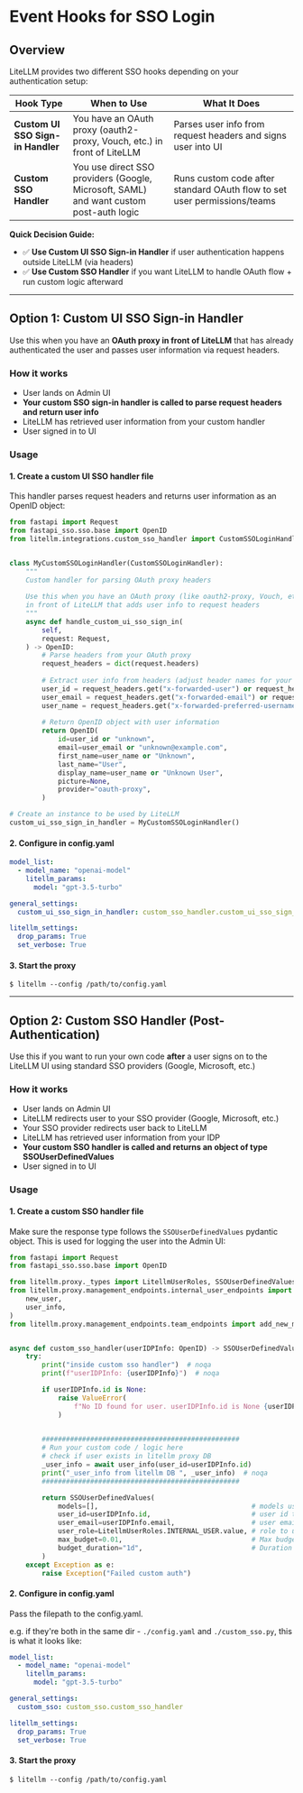 # Event Hooks for SSO Login

## Overview

LiteLLM provides two different SSO hooks depending on your authentication setup:

| Hook Type | When to Use | What It Does |
|-----------|-------------|--------------|
| **Custom UI SSO Sign-in Handler** | You have an OAuth proxy (oauth2-proxy, Vouch, etc.) in front of LiteLLM | Parses user info from request headers and signs user into UI |
| **Custom SSO Handler** | You use direct SSO providers (Google, Microsoft, SAML) and want custom post-auth logic | Runs custom code after standard OAuth flow to set user permissions/teams |

**Quick Decision Guide:**
- ✅ **Use Custom UI SSO Sign-in Handler** if user authentication happens outside LiteLLM (via headers)
- ✅ **Use Custom SSO Handler** if you want LiteLLM to handle OAuth flow + run custom logic afterward

---

## Option 1: Custom UI SSO Sign-in Handler

Use this when you have an **OAuth proxy in front of LiteLLM** that has already authenticated the user and passes user information via request headers.

### How it works
- User lands on Admin UI  
- **Your custom SSO sign-in handler is called to parse request headers and return user info**
- LiteLLM has retrieved user information from your custom handler
- User signed in to UI

### Usage

#### 1. Create a custom UI SSO handler file

This handler parses request headers and returns user information as an OpenID object:

```python
from fastapi import Request
from fastapi_sso.sso.base import OpenID
from litellm.integrations.custom_sso_handler import CustomSSOLoginHandler


class MyCustomSSOLoginHandler(CustomSSOLoginHandler):
    """
    Custom handler for parsing OAuth proxy headers
    
    Use this when you have an OAuth proxy (like oauth2-proxy, Vouch, etc.) 
    in front of LiteLLM that adds user info to request headers
    """
    async def handle_custom_ui_sso_sign_in(
        self,
        request: Request,
    ) -> OpenID:
        # Parse headers from your OAuth proxy
        request_headers = dict(request.headers)
        
        # Extract user info from headers (adjust header names for your proxy)
        user_id = request_headers.get("x-forwarded-user") or request_headers.get("x-user")
        user_email = request_headers.get("x-forwarded-email") or request_headers.get("x-email")
        user_name = request_headers.get("x-forwarded-preferred-username") or request_headers.get("x-preferred-username")
        
        # Return OpenID object with user information
        return OpenID(
            id=user_id or "unknown",
            email=user_email or "unknown@example.com", 
            first_name=user_name or "Unknown",
            last_name="User",
            display_name=user_name or "Unknown User",
            picture=None,
            provider="oauth-proxy",
        )

# Create an instance to be used by LiteLLM
custom_ui_sso_sign_in_handler = MyCustomSSOLoginHandler()
```

#### 2. Configure in config.yaml

```yaml
model_list: 
  - model_name: "openai-model"
    litellm_params: 
      model: "gpt-3.5-turbo"

general_settings:
  custom_ui_sso_sign_in_handler: custom_sso_handler.custom_ui_sso_sign_in_handler

litellm_settings:
  drop_params: True
  set_verbose: True
```

#### 3. Start the proxy
```shell
$ litellm --config /path/to/config.yaml 
```

---

## Option 2: Custom SSO Handler (Post-Authentication)

Use this if you want to run your own code **after** a user signs on to the LiteLLM UI using standard SSO providers (Google, Microsoft, etc.)

### How it works
- User lands on Admin UI
- LiteLLM redirects user to your SSO provider (Google, Microsoft, etc.)
- Your SSO provider redirects user back to LiteLLM  
- LiteLLM has retrieved user information from your IDP
- **Your custom SSO handler is called and returns an object of type SSOUserDefinedValues**
- User signed in to UI

### Usage

#### 1. Create a custom SSO handler file

Make sure the response type follows the `SSOUserDefinedValues` pydantic object. This is used for logging the user into the Admin UI:

```python
from fastapi import Request
from fastapi_sso.sso.base import OpenID

from litellm.proxy._types import LitellmUserRoles, SSOUserDefinedValues
from litellm.proxy.management_endpoints.internal_user_endpoints import (
    new_user,
    user_info,
)
from litellm.proxy.management_endpoints.team_endpoints import add_new_member


async def custom_sso_handler(userIDPInfo: OpenID) -> SSOUserDefinedValues:
    try:
        print("inside custom sso handler")  # noqa
        print(f"userIDPInfo: {userIDPInfo}")  # noqa

        if userIDPInfo.id is None:
            raise ValueError(
                f"No ID found for user. userIDPInfo.id is None {userIDPInfo}"
            )
        

        #################################################
        # Run your custom code / logic here
        # check if user exists in litellm proxy DB
        _user_info = await user_info(user_id=userIDPInfo.id)
        print("_user_info from litellm DB ", _user_info)  # noqa
        #################################################

        return SSOUserDefinedValues(
            models=[],                                      # models user has access to
            user_id=userIDPInfo.id,                         # user id to use in the LiteLLM DB
            user_email=userIDPInfo.email,                   # user email to use in the LiteLLM DB
            user_role=LitellmUserRoles.INTERNAL_USER.value, # role to use for the user 
            max_budget=0.01,                                # Max budget for this UI login Session
            budget_duration="1d",                           # Duration of the budget for this UI login Session, 1d, 2d, 30d ...
        )
    except Exception as e:
        raise Exception("Failed custom auth")
```

#### 2. Configure in config.yaml

Pass the filepath to the config.yaml. 

e.g. if they're both in the same dir - `./config.yaml` and `./custom_sso.py`, this is what it looks like:

```yaml 
model_list: 
  - model_name: "openai-model"
    litellm_params: 
      model: "gpt-3.5-turbo"

general_settings:
  custom_sso: custom_sso.custom_sso_handler

litellm_settings:
  drop_params: True
  set_verbose: True
```

#### 3. Start the proxy
```shell
$ litellm --config /path/to/config.yaml 
```
